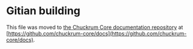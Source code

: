 Gitian building
================

This file was moved to [the Chuckrum Core documentation repository](https://github.com/chuckrum-core/docs/blob/master/gitian-building.md) at [https://github.com/chuckrum-core/docs](https://github.com/chuckrum-core/docs).

